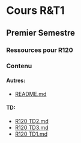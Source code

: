 # Cours R&T1
## Premier Semestre
### Ressources pour R120
### Contenu

#### Autres:
- [README.md](<./README.md>)

#### TD:
- [R120 TD2.md](<./TD/R120 TD2.md>)
- [R120 TD3.md](<./TD/R120 TD3.md>)
- [R120 TD1.md](<./TD/R120 TD1.md>)


